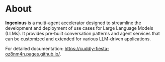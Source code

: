 
# About

**Ingenious** is a multi-agent accelerator designed to streamline the development and deployment of use cases for Large Language Models (LLMs). 
It provides pre-built conversation patterns and agent services that can be customized and extended for various LLM-driven applications.

For detailed documentation: https://cuddly-fiesta-oz8nm4n.pages.github.io/.

